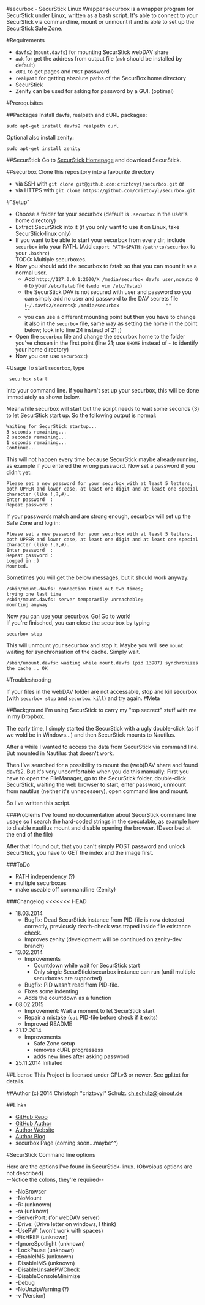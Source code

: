 #securbox - SecurStick Linux Wrapper
securbox is a wrapper program for SecurStick under Linux, written as a bash script.
It's able to connect to your SecurStick via commandline, mount or unmount it and is able to set up the SecurStick Safe Zone.

#Requirements
* `davfs2` (`mount.davfs`) for mounting SecurStick webDAV share 
* `awk` for get the address from output file (`awk` should be installed by default)
* `cURL` to get pages and `POST` password.
* `realpath` for getting absolute paths of the SecurBox home directory
* SecurStick
* Zenity can be used for asking for password by a GUI. (optimal)

#Prerequisites

##Packages
Install davfs, realpath and cURL packages:

    sudo apt-get install davfs2 realpath curl

Optional also install zenity:

    sudo apt-get install zenity

##SecurStick
Go to [SecurStick Homepage](http://www.withopf.com/tools/securstick/) and download SecurStick.

##securbox
Clone this repository into a favourite directory  

* via SSH with `git clone git@github.com:criztovyl/securbox.git` or
* via HTTPS with `git clone https://github.com/criztovyl/securbox.git`


#"Setup"
 * Choose a folder for your securbox (default is `.securbox` in the user's home directory)
 * Extract SecurStick into it (if you only want to use it on Linux, take SecurStick-linux only)
 * If you want to be able to start your securbox from every dir, include `securbox` into your PATH. (Add `export PATH=$PATH:/path/to/securbox` to your `.bashrc`)  
   TODO: Multiple securboxes.
 * Now you should add the securbox to fstab so that you can mount it as a normal user.
   - Add `http://127.0.0.1:2000/X /media/securbox davfs user,noauto 0 0` to your `/etc/fstab` file (`sudo vim /etc/fstab`)
   - the SecurStick DAV is not secured with user and password so you can simply add no user and password to the DAV secrets file (`~/.davfs2/secrets`): `/media/securbox                 ""            ""`
   - you can use a different mounting point but then you have to change it also in the `securbox` file, same way as setting the home in the point below; look into line 24 instead of 21 ;)
 * Open the `securbox` file and change the securbox home to the folder you've chosen in the first point (line 21; use `$HOME` instead of `~` to identify your home directory)
 * Now you can use `securbox` :)

#Usage
 To start `securbox`, type

     securbox start

into your command line. If you havn't set up your securbox, this will be done immediately as shown below.

Meanwhile securbox will start but the script needs to wait some seconds (3) to let SecurStick start up. So the following output is normal:

    Waiting for SecurStick startup...
    3 seconds remaining...
    2 seconds remaining...
    1 seconds remaining...
    Continue...

This will not happen every time because SecurStick maybe already running, as example if you entered the wrong password.
Now set a password if you didn't yet:

    Please set a new password for your securbox with at least 5 letters, both UPPER and lower case, at least one digit and at least one special character (like !,?,#).
    Enter password  : 
    Repeat password : 

If your passwords match and are strong enough, securbox will set up the Safe Zone and log in:

    Please set a new password for your securbox with at least 5 letters, both UPPER and lower case, at least one digit and at least one special character (like !,?,#).
    Enter password  : 
    Repeat password : 
    Logged in :)
    Mounted.

Sometimes you will get the below messages, but it should work anyway.

    /sbin/mount.davfs: connection timed out two times;
    trying one last time
    /sbin/mount.davfs: server temporarily unreachable;
    mounting anyway

Now you can use your securbox. Go! Go to work!  
If you're finisched, you can close the securbox by typing

    securbox stop

This will unmount your securbox and stop it. Maybe you will see `mount` waiting for synchronsation of the cache. Simply wait.

    /sbin/umount.davfs: waiting while mount.davfs (pid 13987) synchronizes the cache .. OK

#Troubleshooting

If your files in the webDAV folder are not accessable, stop and kill securbox (with `securbox stop` and `securbox kill`) and try again.
#Meta

##Background
I'm using SecurStick to carry my "top secrect" stuff with me in my Dropbox.

The early time, I simply started the SecurStick with a ugly double-click (as if we wold be in Windows...) and then SecurStick mounts to Nautilus.

After a while I wanted to access the data from SecurStick via command line. But mounted in Nautilus that doesn't work.

Then I've searched for a possibility to mount the (web)DAV share and found davfs2. But it's very uncomfortable when you do this manually: First you have to open the FileManager, go to the SecurStick folder, double-click SecurStick, waiting the web browser to start, enter password, unmount from nautilus (neither it's unnecessery), open command line and mount.

So I've written this script.

###Problems
I've found no documentation about SecurStick command line usage so I search the hard-coded strings in the executable, as example how to disable nautilus mount and disable opening the browser. (Described at the end of the file) 

After that I found out, that you can't simply POST password and unlock SecurStick, you have to GET the index and the image first.

###ToDo
 * PATH independency (?)
 * multiple securboxes
 * make useable off commandline (Zenity)

###Changelog
<<<<<<< HEAD

 * 18.03.2014
   - Bugfix: Dead SecurStick instance from PID-file is now detected correctly, previously death-check was traped inside file existance check. 
   - Improves zenity (development will be continued on zenity-dev branch)
 * 13.02.2014
   - Improvements
      + Countdown while wait for SecurStick start
      + Only single SecurStick/securbox instance can run (until multiple securboxes are supported)
   - Bugfix: PID wasn't read from PID-file.
   - Fixes some indenting
   - Adds the countdown as a function
 * 08.02.2015
   - Improvement: Wait a moment to let SecurStick start
   - Repair a mistake (`cat` PID-file before check if it exits)
   - Improved README
 * 21.12.2014 
   - Improvements
     + Safe Zone setup
     + removes cURL progressess
     + adds new lines after asking password
 * 25.11.2014 Initiated

##License
This Project is licensed under GPLv3 or newer. See gpl.txt for details.

##Author
(c) 2014 Christoph "criztovyl" Schulz. <ch.schulz@joinout.de>

##Links
* [GitHub Repo](https://github.com/criztovyl/securbox)
* [GitHub Author](https://github.com/criztovyl)
* [Author Website](http://joinout.de)
* [Author Blog](http://criztovyl.joinout.de)
* securbox Page (coming soon...maybe^^)

#SecurStick Command line options

Here are the options I've found in SecurStick-linux. (Obvoious options are not described)  
--Notice the colons, they're required--

* -NoBrowser
* -NoMount
* -R: (unknown)
* -ra (unknow)
* -ServerPort: (for webDAV server)
* -Drive: (Drive letter on windows, I think)
* -UsePW: (won't work with spaces)
* -FixHREF (unknown)
* -IgnoreSpotlight (unknown)
* -LockPause (unknown)
* -EnableIMS (unknown)
* -DisableIMS (unknown)
* -DisableUnsafePWCheck
* -DisableConsoleMinimize
* -Debug
* -NoUnzipWarning (?)
* -v (Version)
